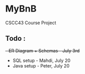 # MyBnB
CSCC43 Course Project

## Todo :
~~- ER Diagram + Schemas    - July 3rd~~
- SQL setup - Mahdi, July 20
- Java setup - Peter, July 20
